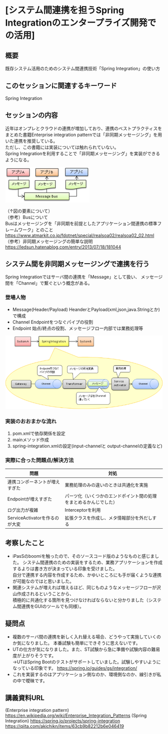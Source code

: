 # [システム間連携を担うSpring Integrationのエンタープライズ開発での活用]
## 概要
既存システム活用のためのシステム間連携技術「Spring Integration」の使い方

## このセッションに関連するキーワード
Spring Integration

## セッションの内容
近年はオンプレとクラウドの連携が増加しており、連携のベストプラクティスをまとめた書籍Enterprise integration patternでは「非同期メッセージング」を用いた連携を推奨している。  
ただし、この書籍には実装については触れられていない。  
Spring Integrationを利用することで「非同期メッセージング」を実装ができるようになる。

![hidouki_img](img/hidouki_img.png) 


（↑図の要素について）  
（参考）Busについて  
Busはメッセージングを「非同期を前提としたアプリケーション間連携の標準フレームワーク」とのこと  
https://www.atmarkit.co.jp/fdotnet/special/realsoa02/realsoa02_02.html  
（参考）非同期メッセージングの簡単な説明  
https://ledsun.hatenablog.com/entry/2013/07/18/181044


## システム間を非同期メッセージングで連携を行う
Spring Integrationではサーバ間の連携を「Message」として扱い、
メッセージ間を「Channel」で繋ぐという概念がある。

### 登場人物
  * Message(Header/Payload)
 HeanderとPayload(xml,json,java.Stringとか)で構成
   * Channel
 Endpointをつなぐパイプの役割
  * Endpoint
 始点/終点の役割、メッセージフロー内部では業務処理等

![springIntegration_img](img/springIntegration_img.png)


### 実装のおおまかな流れ
 1. pom.xmlで依存関係を設定  
 2. mainメソッド作成
 3. spring-integration.xmlの設定(input-channelと output-channelの定義など)

### 実際に合った問題点/解決方法
| 問題 | 対処 |
| ----|---- | 
| 連携コンポーネントが増えすぎた | 業務処理のみの違いのときは共通化を実施 |
| Endpointが増えすぎた| パーツ化（いくつかのエンドポイント間の処理をまとめるかんじでした）|
| ログ出力が複雑 | Interceptorを利用 |
| ServiceActivatorを作るのが大変 | 拡張クラスを作成し、メタ情報部分を外だしする |

## 考察したこと
* iPasSのboomiを触ったので、そのソースコード版のようなものと感じました。
システム間連携のための実装をするため、業務アプリケーションを作成するよりは書き方が決まっている印象を受けました。  
自分で連携する内容を作成するため、かゆいところにも手が届くような連携が可能なのではと思いました。
* 関連システムが増えれば増えるほど、同じものようなメッセージフローが沢山作成されるということから、  
積極的に共通化する箇所を見つけなければならないと分かりました（システム間連携をGUIのツールでも同様）。


## 疑問点
* 複数のサーバ間の連携を新しく入れ替える場合、どうやって実施していくのか気になりました。
本番試験も簡単にできそうに思えないです。
* UTの仕方が気になりました。また、ST試験から急に準備や試験内容の難易度が上がりそうです。  
→UTはSpring Bootのテストがサポートしていました。試験しやすいようになっている印象です。
https://spring.io/guides/gs/integration/
* これを実装するのはアプリケーション側なのか、環境側なのか、線引きが私の中で曖昧です。

## 講義資料URL
(Enterprise integration pattern)
https://en.wikipedia.org/wiki/Enterprise_Integration_Patterns
(Spring Integration)
https://spring.io/projects/spring-integration
https://qiita.com/akichikn/items/63cb9b82212b6e046419
